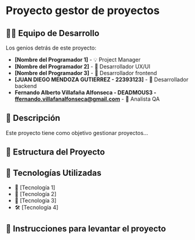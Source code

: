 # Proyecto gestor de proyectos 


## 👨‍💻 Equipo de Desarrollo

Los genios detrás de este proyecto:

- **[Nombre del Programador 1]** - 💡 Project Manager
- **[Nombre del Programador 2]** - 🎨 Desarrollador UX/UI
- **[Nombre del Programador 3]** - 🔧 Desarrollador frontend
- **[JUAN DIEGO MENDOZA GUTIERREZ - 22393123]** - 🚀 Desarrollador backend
- **Fernando Alberto Villafaña Alfonseca - DEADMOUS3 - ffernando.villafanalfonseca@gmail.com** - 🚀 Analista QA 

## 📜 Descripción

Este proyecto tiene como objetivo gestionar proyectos...
## 📂 Estructura del Proyecto


## 📌 Tecnologías Utilizadas

- 🚀 [Tecnología 1]
- 🎨 [Tecnología 2]
- 🔧 [Tecnología 3]
- 🛠️ [Tecnología 4]

## 📌 Instrucciones para levantar el proyecto
